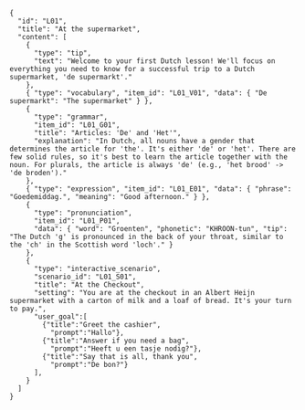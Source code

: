     {
      "id": "L01",
      "title": "At the supermarket",
      "content": [
        {
          "type": "tip",
          "text": "Welcome to your first Dutch lesson! We'll focus on everything you need to know for a successful trip to a Dutch supermarket, 'de supermarkt'."
        },
        { "type": "vocabulary", "item_id": "L01_V01", "data": { "De supermarkt": "The supermarket" } },
        {
          "type": "grammar",
          "item_id": "L01_G01",
          "title": "Articles: 'De' and 'Het'",
          "explanation": "In Dutch, all nouns have a gender that determines the article for 'the'. It's either 'de' or 'het'. There are few solid rules, so it's best to learn the article together with the noun. For plurals, the article is always 'de' (e.g., 'het brood' -> 'de broden')."
        },
        { "type": "expression", "item_id": "L01_E01", "data": { "phrase": "Goedemiddag.", "meaning": "Good afternoon." } },
        {
          "type": "pronunciation",
          "item_id": "L01_P01",
          "data": { "word": "Groenten", "phonetic": "KHROON-tun", "tip": "The Dutch 'g' is pronounced in the back of your throat, similar to the 'ch' in the Scottish word 'loch'." }
        },
        {
          "type": "interactive_scenario",
          "scenario_id": "L01_S01",
          "title": "At the Checkout",
          "setting": "You are at the checkout in an Albert Heijn supermarket with a carton of milk and a loaf of bread. It's your turn to pay.",
          "user_goal":[
            {"title":"Greet the cashier",
              "prompt":"Hallo"},
            {"title":"Answer if you need a bag",
              "prompt":"Heeft u een tasje nodig?"},
            {"title":"Say that is all, thank you",
              "prompt":"De bon?"}
          ],
        }
      ]
    }
